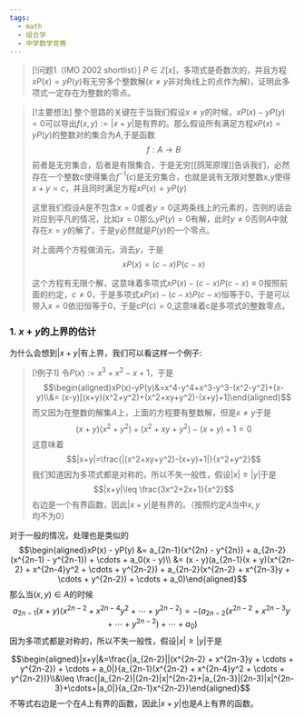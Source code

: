 ```yaml
---
tags:
  - math
  - 组合学
  - 中学数学竞赛
---
```


> [!问题1（IMO 2002 shortlist）]
> $P\in \mathbb{Z}[x]$，多项式是奇数次的，并且方程$xP(x)=yP(y)$有无穷多个整数解($x\neq y$非对角线上的点作为解)，证明此多项式一定存在为整数的零点。

> [!主要想法]
> 整个思路的关键在于当我们假设$x\neq y$的时候，$xP(x)-yP(y)=0$可以导出$f(x,y):=|x+y|$是有界的。那么假设所有满足方程$xP(x)=yP(y)$的整数对的集合为$A$,于是函数$$f:A\to B$$前者是无穷集合，后者是有限集合，于是无穷[[鸽笼原理]]告诉我们，必然存在一个整数c使得集合$f^{-1}(c)$是无穷集合，也就是说有无限对整数x,y使得$x+y=c$，并且同时满足方程$xP(x)=yP(y)$
> 
> 这里我们假设$A$是不包含$x=0$或者$y=0$这两条线上的元素的，否则的话会对应到平凡的情况，比如$x=0$那么$yP(y)=0$有解，此时$y\neq 0$否则$A$中就存在$x=y$的解了，于是y必然就是$P(y)$的一个零点。
> 
> 对上面两个方程做消元，消去$y$，于是$$xP(x)=(c-x)P(c-x)$$
> 
> 这个方程有无限个解，这意味着多项式$xP(x)-(c-x)P(c-x)\equiv 0$按照前面的约定，$c\neq 0$，于是多项式$xP(x)-(c-x)P(c-x)$恒等于0，于是可以带入$x=0$依旧恒等于0，于是$cP(c)=0$,这意味着c是多项式的整数零点。


### 1. $x+y$的上界的估计

为什么会想到$|x+y|$有上界，我们可以看这样一个例子:

> [!例子1]
> 令$P(x):=x^3+x^2-x+1$，于是$$\begin{aligned}xP(x)-yP(y)&=x^4-y^4+x^3-y^3-(x^2-y^2)+(x-y)\\&= (x-y)[(x+y)(x^2+y^2)+(x^2+xy+y^2)-(x+y)+1]\end{aligned}$$而又因为在整数的解集$A$上，上面的方程要有整数解，但是$x\neq y$于是$$(x+y)(x^2+y^2)+(x^2+xy+y^2)-(x+y)+1=0$$这意味着$$|x+y|=\frac{|(x^2+xy+y^2)-(x+y)+1|}{x^2+y^2}$$我们知道因为多项式都是对称的，所以不失一般性，假设$|x|\geq |y|$于是$$|x+y|\leq \frac{3x^2+2x+1}{x^2}$$右边是一个有界函数，因此$|x+y|$是有界的。（按照约定$A$当中$x,y$均不为0）

对于一般的情况，处理也是类似的
$$\begin{aligned}xP(x) - yP(y) &= a_{2n-1}(x^{2n} - y^{2n}) + a_{2n-2}(x^{2n-1} - y^{2n-1}) + \cdots + a_0(x - y)\\ &= (x - y)(a_{2n-1}(x + y)(x^{2n-2} + x^{2n-4}y^2 + \cdots + y^{2n-2}) + a_{2n-2}(x^{2n-2} + x^{2n-3}y + \cdots + y^{2n-2}) + \cdots + a_0)\end{aligned}$$
那么当$(x,y)\in A$的时候$$a_{2n-1}(x + y)(x^{2n-2} + x^{2n-4}y^2 + \cdots + y^{2n-2}) = -(a_{2n-2}(x^{2n-2} + x^{2n-3}y + \cdots + y^{2n-2}) + \cdots + a_0)
$$
因为多项式都是对称的，所以不失一般性，假设$|x|\geq |y|$于是

$$\begin{aligned}|x+y|&=\frac{|a_{2n-2}||(x^{2n-2} + x^{2n-3}y + \cdots + y^{2n-2}) + \cdots + a_0|}{a_{2n-1}(x^{2n-2} + x^{2n-4}y^2 + \cdots + y^{2n-2})}\\&\leq \frac{|a_{2n-2}|(2n-2)|x|^{2n-2}+|a_{2n-3}|(2n-3)|x|^{2n-3}+\cdots+|a_0|}{a_{2n-1}x^{2n-2}}\end{aligned}$$
不等式右边是一个在$A$上有界的函数，因此$|x+y|$也是$A$上有界的函数。



